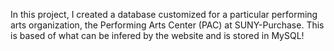 In this project, I created a database customized for a particular performing arts organization, the
Performing Arts Center (PAC) at SUNY-Purchase. This is based of what can be infered by the website and is stored
in MySQL!
